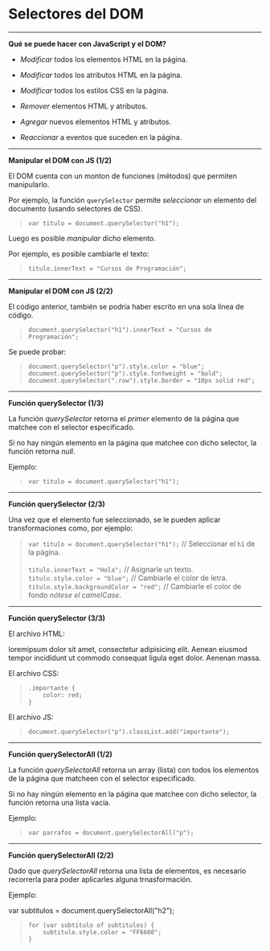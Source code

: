 <h1>Selectores del DOM</h1>

----------------------------------------------------------------
**Qué se puede hacer con JavaScript y el DOM?**

- *Modificar* todos los elementos HTML en la página.

- *Modificar* todos los atributos HTML en la página.

- *Modificar* todos los estilos CSS en la página.

- *Remover*  elementos HTML y atributos.

- *Agregar* nuevos elementos HTML y atributos.

- *Reaccionar* a eventos que suceden en la página.

----------------------------------------------------------------
**Manipular el DOM con JS (1/2)**

El DOM cuenta con un monton de funciones (métodos) que permiten manipularlo.

Por ejemplo, la función ``querySelector`` permite *seleccionar* un elemento del documento (usando selectores de CSS).

> ``var titulo = document.querySelector("h1");``

Luego es posible *manipular* dicho elemento.

Por ejemplo, es posible cambiarle el texto:

> ``titulo.innerText = "Cursos de Programación";``

----------------------------------------------------------------
**Manipular el DOM con JS (2/2)**

El código anterior, también se podría haber escrito en una sola línea de código.

> ``document.querySelector("h1").innerText = "Cursos de Programación";``

Se puede probar:

> ``document.querySelector("p").style.color = "blue";``<br>
> ``document.querySelector("p").style.fontweight = "bold";``<br>
> ``document.querySelector(".row").style.border = "10px solid red";``<br>

----------------------------------------------------------------
**Función querySelector (1/3)**

La función *querySelector* retorna el *primer* elemento de la página que matchee con el selector especificado.

Si no hay ningún elemento en la página que matchee con dicho selector, la función retorna *null*.

Ejemplo:

> ``var titulo = document.querySelector("h1");``

----------------------------------------------------------------
**Función querySelector (2/3)**

Una vez que el elemento fue seleccionado, se le pueden aplicar transformaciones como, por ejemplo:

> ``var titulo = document.querySelector("h1");`` // Seleccionar el `h1` de la página. <br>
> <br>
> ``titulo.innerText = "Hola";`` // Asignarle un texto. <br>
> ``titulo.style.color = "blue";`` // Cambiarle el color de letra. <br>
> ``titulo.style.backgroundColor = "red";`` // Cambiarle el color de fondo *nótese el camelCase*. <br>

----------------------------------------------------------------
**Función querySelector (3/3)**

El archivo HTML:

<p>
loremipsum dolor sit amet, consectetur adipisicing elit. Aenean eiusmod tempor incididunt ut commodo consequat ligula eget dolor. Aenenan massa. 
</p>

El archivo CSS:

> ``.importante {`` <br>
> ``    color: red;`` <br>
> ``}`` <br>

El archivo JS:

> ``document.querySelector("p").classList.add("importante");`` 

----------------------------------------------------------------
**Función querySelectorAll (1/2)**

La función *querySelectorAll* retorna un array (lista) con todos los elementos de la página que matcheen con el selector especificado.

Si no hay ningún elemento en la página que matchee con dicho selector, la función retorna una lista vacía.

Ejemplo:

> ``var parrafos = document.querySelectorAll("p");`` 

----------------------------------------------------------------
**Función querySelectorAll (2/2)**

Dado que *querySelectorAll* retorna una lista de elementos, es necesario recorrerla para poder aplicarles alguna trnasformación.

Ejemplo:

var subtitulos = document.querySelectorAll("h2");

> ``for (var subtitulo of subtitulos) {`` <br>
> ``    subtitulo.style.color = "FF6600";`` <br>
> ``}`` <br>

